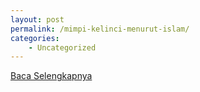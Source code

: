 ```yaml
---
layout: post
permalink: /mimpi-kelinci-menurut-islam/
categories:
    - Uncategorized
---
```


[Baca Selengkapnya](/07)